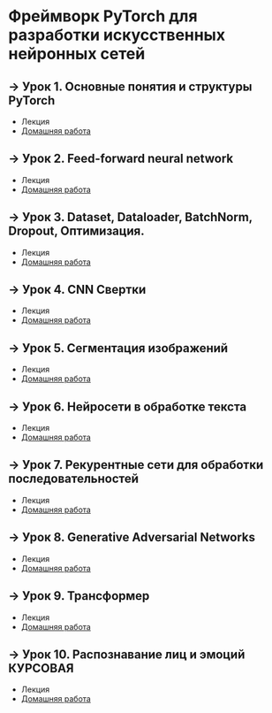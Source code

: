 # Фреймворк PyTorch для разработки искусственных нейронных сетей

## &rarr; Урок 1. Основные понятия и структуры PyTorch
- Лекция
- [Домашняя работа](https://github.com/Progul/pytorch_for_neural_networks/blob/master/HW/HW_1/HW_01.ipynb)

## &rarr; Урок 2. Feed-forward neural network
- Лекция
- [Домашняя работа](https://github.com/Progul/pytorch_for_neural_networks/blob/master/HW/HW_2/HW_02.ipynb)

## &rarr; Урок 3. Dataset, Dataloader, BatchNorm, Dropout, Оптимизация.
- Лекция
- [Домашняя работа](https://github.com/Progul/pytorch_for_neural_networks/blob/master/HW/HW_3/HW_03.ipynb)

## &rarr; Урок 4. CNN Свертки
- Лекция
- [Домашняя работа](https://github.com/Progul/pytorch_for_neural_networks/blob/master/HW/HW_4/HW_4.ipynb)

## &rarr; Урок 5. Сегментация изображений
- Лекция
- [Домашняя работа](https://github.com/Progul/pytorch_for_neural_networks/blob/master/HW/HW_5/HW_5.ipynb)

## &rarr; Урок 6. Нейросети в обработке текста
- Лекция
- [Домашняя работа](https://github.com/Progul/pytorch_for_neural_networks/blob/master/HW/HW_6/HW_6.ipynb)

## &rarr; Урок 7. Рекурентные сети для обработки последовательностей
- Лекция
- [Домашняя работа](https://github.com/Progul/pytorch_for_neural_networks/blob/master/HW/HW_7/HW_7.ipynb)

## &rarr; Урок 8. Generative Adversarial Networks
- Лекция
- [Домашняя работа](https://github.com/Progul/pytorch_for_neural_networks/blob/master/HW/HW_8/HW_8.ipynb)

## &rarr; Урок 9. Трансформер
- Лекция
- [Домашняя работа](https://github.com/Progul/pytorch_for_neural_networks/blob/master/HW/HW_9/HW_9.ipynb)

## &rarr; Урок 10. Распознавание лиц и эмоций КУРСОВАЯ
- Лекция
- [Домашняя работа](https://github.com/Progul/pytorch_for_neural_networks/tree/master/HW/HW_10)